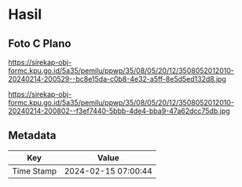 # Hasil

## Foto C Plano

https://sirekap-obj-formc.kpu.go.id/5a35/pemilu/ppwp/35/08/05/20/12/3508052012010-20240214-200529--bc8e15da-c0b8-4e32-a5ff-8e5d5ed132d8.jpg

https://sirekap-obj-formc.kpu.go.id/5a35/pemilu/ppwp/35/08/05/20/12/3508052012010-20240214-200802--f3ef7440-5bbb-4de4-bba9-47a62dcc75db.jpg


## Metadata

| Key        | Value               |
| ---------- | ------------------- |
| Time Stamp | 2024-02-15 07:00:44 |



